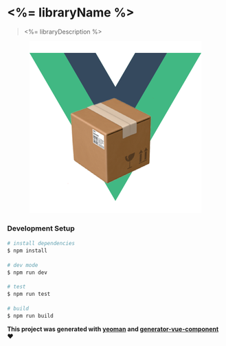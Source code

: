 # <%= libraryName %>

> <%= libraryDescription %>

<div style="text-align:center">
  <img src="src/assets/vue.png" alt="vue" title="vue"/>
</div>

### Development Setup

```bash
# install dependencies
$ npm install

# dev mode
$ npm run dev

# test
$ npm run test

# build
$ npm run build
```


**This project was generated with [yeoman](http://yeoman.io/) and [generator-vue-component](https://github.com/ianaya89/generator-vue-component) :heart:**
